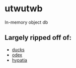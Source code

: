 # utwutwb
In-memory object db

## Largely ripped off of:
- [ducks](https://github.com/manimino/ducks)
- [odex](https://github.com/barakalon/odex)
- [hypatia](http://github.com/Pylons/hypatia)
